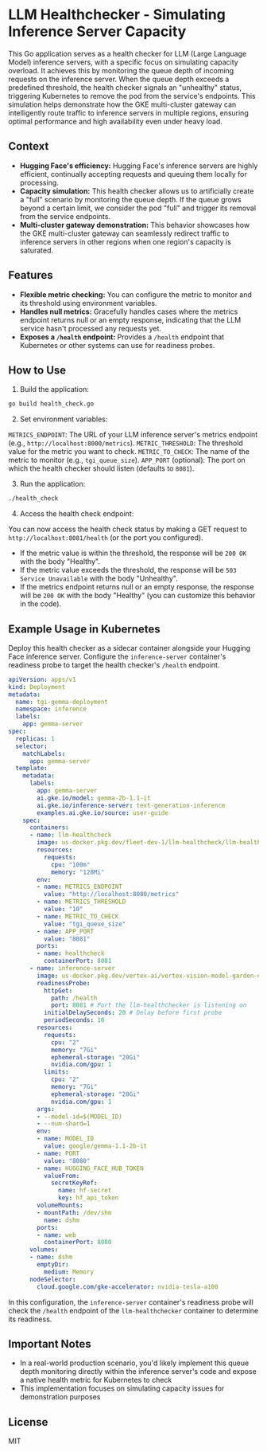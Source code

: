 # LLM Healthchecker - Simulating Inference Server Capacity
This Go application serves as a health checker for LLM (Large Language Model) inference servers, with a specific focus on simulating capacity overload. It achieves this by monitoring the queue depth of incoming requests on the inference server.  When the queue depth exceeds a predefined threshold, the health checker signals an "unhealthy" status, triggering Kubernetes to remove the pod from the service's endpoints. This simulation helps demonstrate how the GKE multi-cluster gateway can intelligently route traffic to inference servers in multiple regions, ensuring optimal performance and high availability even under heavy load.

## Context

- **Hugging Face's efficiency:** Hugging Face's inference servers are highly efficient, continually accepting requests and queuing them locally for processing.
- **Capacity simulation:** This health checker allows us to artificially create a "full" scenario by monitoring the queue depth. If the queue grows beyond a certain limit, we consider the pod "full" and trigger its removal from the service endpoints.
- **Multi-cluster gateway demonstration:** This behavior showcases how the GKE multi-cluster gateway can seamlessly redirect traffic to inference servers in other regions when one region's capacity is saturated.

## Features
- **Flexible metric checking:** You can configure the metric to monitor and its threshold using environment variables.
- **Handles null metrics:** Gracefully handles cases where the metrics endpoint returns null or an empty response, indicating that the LLM service hasn't processed any requests yet.
- **Exposes a `/health` endpoint:** Provides a `/health` endpoint that Kubernetes or other systems can use for readiness probes.

## How to Use
1. Build the application:

```bash
go build health_check.go
```

2. Set environment variables:

`METRICS_ENDPOINT`: The URL of your LLM inference server's metrics endpoint (e.g., `http://localhost:8000/metrics`).
`METRIC_THRESHOLD`: The threshold value for the metric you want to check.
`METRIC_TO_CHECK`: The name of the metric to monitor (e.g., `tgi_queue_size`).
`APP_PORT` (optional): The port on which the health checker should listen (defaults to `8081`).

3. Run the application:

```bash
./health_check
```

4. Access the health check endpoint:

You can now access the health check status by making a GET request to `http://localhost:8081/health` (or the port you configured).

- If the metric value is within the threshold, the response will be `200 OK` with the body "Healthy".
- If the metric value exceeds the threshold, the response will be `503 Service Unavailable` with the body "Unhealthy".
- If the metrics endpoint returns null or an empty response, the response will be `200 OK` with the body "Healthy" (you can customize this behavior in the code).

## Example Usage in Kubernetes
Deploy this health checker as a sidecar container alongside your Hugging Face inference server. Configure the `inference-server` container's readiness probe to target the health checker's `/health` endpoint.

```yaml
apiVersion: apps/v1
kind: Deployment
metadata:
  name: tgi-gemma-deployment
  namespace: inference
  labels: 
    app: gemma-server
spec:
  replicas: 1
  selector:
    matchLabels:
      app: gemma-server
  template:
    metadata:
      labels:
        app: gemma-server
        ai.gke.io/model: gemma-2b-1.1-it
        ai.gke.io/inference-server: text-generation-inference
        examples.ai.gke.io/source: user-guide
    spec:
      containers:
      - name: llm-healthcheck 
        image: us-docker.pkg.dev/fleet-dev-1/llm-healthcheck/llm-healthcheck-v0.0.9
        resources:
          requests:
            cpu: "100m"
            memory: "128Mi"
        env:
        - name: METRICS_ENDPOINT 
          value: "http://localhost:8080/metrics" 
        - name: METRICS_THRESHOLD
          value: "10"
        - name: METRIC_TO_CHECK 
          value: "tgi_queue_size" 
        - name: APP_PORT
          value: "8081" 
        ports:
        - name: healthcheck
          containerPort: 8081
      - name: inference-server
        image: us-docker.pkg.dev/vertex-ai/vertex-vision-model-garden-dockers/pytorch-hf-tgi-serve:20240328_0936_RC01
        readinessProbe:
          httpGet:
            path: /health
            port: 8081 # Port the llm-healthchecker is listening on
          initialDelaySeconds: 20 # Delay before first probe
          periodSeconds: 10           
        resources:
          requests:
            cpu: "2"
            memory: "7Gi"
            ephemeral-storage: "20Gi"
            nvidia.com/gpu: 1
          limits:
            cpu: "2"
            memory: "7Gi"
            ephemeral-storage: "20Gi"
            nvidia.com/gpu: 1
        args:
        - --model-id=$(MODEL_ID)
        - --num-shard=1
        env:
        - name: MODEL_ID
          value: google/gemma-1.1-2b-it
        - name: PORT
          value: "8080"
        - name: HUGGING_FACE_HUB_TOKEN
          valueFrom:
            secretKeyRef:
              name: hf-secret
              key: hf_api_token
        volumeMounts:
        - mountPath: /dev/shm
          name: dshm
        ports:
        - name: web
          containerPort: 8080
      volumes:
      - name: dshm
        emptyDir:
          medium: Memory
      nodeSelector:
        cloud.google.com/gke-accelerator: nvidia-tesla-a100
```

In this configuration, the `inference-server` container's readiness probe will check the `/health` endpoint of the `llm-healthchecker` container to determine its readiness.

## Important Notes
- In a real-world production scenario, you'd likely implement this queue depth monitoring directly within the inference server's code and expose a native health metric for Kubernetes to check
- This implementation focuses on simulating capacity issues for demonstration purposes

## License
MIT